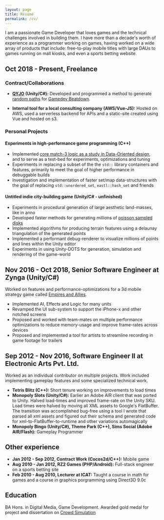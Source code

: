 ```yaml
---
layout: page
title: Résumé
permalink: /cv/
---
```


I am a passionate Game Developer that loves games and the technical challenges involved in building them. I have more than a decade's worth of experience as a programmer working on games, having worked on a wide array of products that include: free-to-play mobile titles with large DAUs to games running on mall kiosks, and even a sports betting website.

## Oct 2018 - Present, Freelance

### Contract/Collaborations

- **[QYJO](https://qyjo.in/) (Unity/C#):** Developed and programmed a method to generate [random paths](https://medium.com/@1basudevpatel/random-paths-in-gamedev-beatdown-a913a1d8c5e6) for [Gamedev Beatdown](https://store.steampowered.com/app/1100300/Gamedev_Beatdown/).

- **Internal tool for a local consulting company (AWS/Vue-JS):** Hosted on AWS, used a serverless backend for APIs and a static-site created using Vue and hosted on s3.

### Personal Projects

#### Experiments in high-performance game programming (C++)

- Implemented [core match-3 logic as a study in Data-Oriented design](https://github.com/bapel/CodeSomeGames/tree/match3/Match3), and to serve as a test-bed for experiments, optimizations and tuning
- Experiments in replacing a subset of the the `std::` library containers and features, primarily to meet the goal of higher performance in debuggable builds
- Investigation and implementation of faster set/map data-structures with the goal of replacing `std::unordered_set`, `eastl::hash_set` and friends

#### Untitled indie city-building game (Unity/C# - unfinished)

- Experiments in procedural generation of large aesthetic land-masses, like in anno
- Developed faster methods for generating millions of [poisson sampled disks](https://medium.com/@1basudevpatel/faster-poisson-sampling-a76cb9a99825)
- Implemented algorithms for producing terrain features using a delaunay triangulation of the generated points
- Implemented a performant debug-renderer to visualize millions of points and lines within the Unity editor
- Experiments in using Unity-DOTS for generation, simulation and rendering of the game-world

## Nov 2016 - Oct 2018, Senior Software Engineer at Zynga (Unity/C#)

Worked on features and performance-optimizations for a 3d mobile strategy game called [Empires and Allies](https://www.youtube.com/watch?v=XT-J99zNf_w).

- Implemented AI, Effects and Logic for many units
- Revamped the UI sub-system to support the iPhone-x and other notched screens
- Proposed and worked with team-mates on multiple performance optimizations to reduce memory-usage and improve frame-rates across devices
- Proposed and implemented a tool for artists to streamline recording in game footage for trailers 

## Sep 2012 - Nov 2016, Software Engineer II at Electronic Arts Pvt. Ltd.

Worked as an individual contributor on multiple projects. Work included implementing gameplay features and some specialized technical work.

- **Tetris Blitz (C++):** Short tenure working on improvements to load times
- **Monopoly Slots (Unity/C#):** Earlier an Adobe AIR client that was ported to Unity. Halved load-times and improved frame-rate on the Unity SKU. Load times were halved by moving all XML assets to Google's FlatBuffer. The transition was accomplished bug-free using a tool I wrote that parsed all xml assets and figured out their schema and generated code for xml-to-FlatBuffer-to-runtime and other variations automagically
- **Monopoly Bingo (Unity/C#), Theme Park (C++), Sims Social (Adobe AIR/Flash):** Gameplay Programmer

## Other experience

- **Jan 2012 - Sep 2012, Contract Work (Cocos2d/C++):** Mobile game
- **Aug 2010 - Jan 2012, RZ2 Games (PHP/Android):** Full-stack engineer on a sports betting site
- **Feb 2010 - Aug 2010, Lecturer at ICAT:** Taught a course in math for games and a course in graphics porgramming using Direct3D 9.0c

## Education

BA Hons. in Digital Media, Game Development. Awarded gold medal for project and dissertation on [Crowd Simulation](https://www.youtube.com/watch?v=vxSII4mlig8)